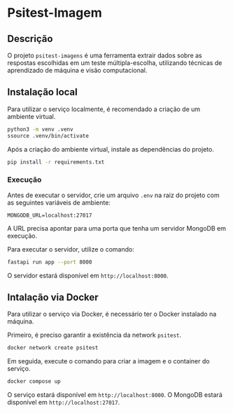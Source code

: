 # Psitest-Imagem

## Descrição

O projeto `psitest-imagens` é uma ferramenta extrair dados sobre as respostas escolhidas em um teste múltipla-escolha, utilizando técnicas de aprendizado de máquina e visão computacional.

## Instalação local

Para utilizar o serviço localmente, é recomendado a criação de um ambiente virtual.

```bash
python3 -m venv .venv
ssource .venv/bin/activate
```

Após a criação do ambiente virtual, instale as dependências do projeto.

```bash
pip install -r requirements.txt
```

### Execução

Antes de executar o servidor, crie um arquivo `.env` na raiz do projeto com as seguintes variáveis de ambiente:

```
MONGODB_URL=localhost:27017
```

A URL precisa apontar para uma porta que tenha um servidor MongoDB em execução.

Para executar o servidor, utilize o comando:

```bash
fastapi run app --port 8000
```

O servidor estará disponível em `http://localhost:8000`.

## Intalação via Docker

Para utilizar o serviço via Docker, é necessário ter o Docker instalado na máquina.

Primeiro, é preciso garantir a existência da network `psitest`.

```bash
docker network create psitest
```

Em seguida, execute o comando para criar a imagem e o container do serviço.

```bash
docker compose up
```

O serviço estará disponível em `http://localhost:8000`.
O MongoDB estará disponível em `http://localhost:27017`.
